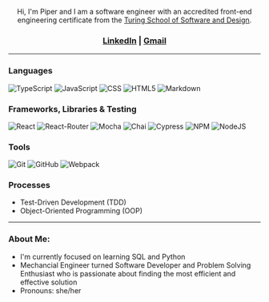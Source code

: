 
<p align="center">
Hi, I'm Piper  and I am a software engineer with an accredited front-end engineering certificate from the <a href="https://turing.edu/">Turing School of Software and Design</a>.
</p>

<h3 align="center"><a href="https://www.linkedin.com/in/piper-jarrett-418526203/" target="_blank" rel="noopener noreferrer">LinkedIn</a> | <a href="mailto:piper.onet01@gmail.com">Gmail</a> </h3>

<hr />

### Languages
![TypeScript][TypeScript-shield]
![JavaScript][JavaScript-shield]
![CSS][CSS-shield]
![HTML5][HTML-shield]
![Markdown][Markdown-shield]

### Frameworks, Libraries & Testing
![React][React-shield]
![React-Router][Router-shield]
![Mocha][Mocha-shield]
![Chai][Chai-shield]
![Cypress][Cypress-shield]
![NPM][NPM-shield]
![NodeJS][NodeJs-shield]

### Tools
![Git][Git-shield]
![GitHub][GitHub-shield]
![Webpack][Webpack-shield]

### Processes
- Test-Driven Development (TDD)
- Object-Oriented Programming (OOP)

<hr />

### About Me:
 - I'm currently focused on learning SQL and Python<br />
 - Mechancial Engineer turned Software Developer and Problem Solving Enthusiast who is passionate about finding the most efficient and effective solution
 - Pronouns: she/her<br />

<!-- LINKS ***************************************************************************************** -->
[TypeScript-shield]: https://img.shields.io/badge/TypeScript-007ACC?style=for-the-badge&logo=typescript&logoColor=white
[JavaScript-shield]: https://img.shields.io/badge/JavaScript-F7DF1E?style=for-the-badge&logo=javascript&logoColor=black
[CSS-shield]: https://img.shields.io/badge/CSS3-1572B6?style=for-the-badge&logo=css3&logoColor=white
[HTML-shield]: https://img.shields.io/badge/HTML5-E34F26?style=for-the-badge&logo=html5&logoColor=white
[Markdown-shield]: https://img.shields.io/badge/Markdown-000000?style=for-the-badge&logo=markdown&logoColor=white

[React-shield]: https://img.shields.io/badge/React-20232A?style=for-the-badge&logo=react&logoColor=61DAFB
[Router-shield]: https://img.shields.io/badge/React_Router-CA4245?style=for-the-badge&logo=react-router&logoColor=white
[Mocha-shield]: https://img.shields.io/badge/Mocha-8D6748?style=for-the-badge&logo=Mocha&logoColor=white
[Chai-shield]: https://img.shields.io/badge/Chai-A30701?style=for-the-badge&logo=chai&logoColor=white
[Cypress-shield]: https://img.shields.io/badge/-cypress-%23E5E5E5?style=for-the-badge&logo=cypress&logoColor=058a5e
[NPM-shield]: https://img.shields.io/badge/npm-CB3837?style=for-the-badge&logo=npm&logoColor=white
[NodeJS-shield]: https://img.shields.io/badge/Node.js-339933?style=for-the-badge&logo=nodedotjs&logoColor=white

[Git-shield]: https://img.shields.io/badge/git-F05032.svg?style=for-the-badge&logo=git&logoColor=white
[GitHub-shield]: https://img.shields.io/badge/github-181717.svg?style=for-the-badge&logo=github&logoColor=white
[Webpack-shield]: https://img.shields.io/badge/webpack-%238DD6F9.svg?style=for-the-badge&logo=webpack&logoColor=black


<!--
**piperjarrett/piperjarrett** is a ✨ _special_ ✨ repository because its `README.md` (this file) appears on your GitHub profile.

Here are some ideas to get you started:

- 🔭 I’m currently working on ...
- 🌱 I’m currently learning ...
- 👯 I’m looking to collaborate on ...
- 🤔 I’m looking for help with ...
- 💬 Ask me about ...
- 📫 How to reach me: ...
- 😄 Pronouns: ...
- ⚡ Fun fact: ...
-->
